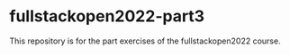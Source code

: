# fullstackopen2022-part3

This repository is for the part  exercises of the fullstackopen2022 course.
